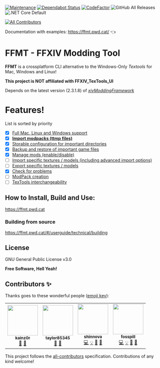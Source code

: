 [![Maintenance](https://img.shields.io/badge/Maintained%3F-yes-green.svg)](https://github.com/fosspill/FFXIV_Modding_Tool/graphs/commit-activity) [![Dependabot Status](https://api.dependabot.com/badges/status?host=github&repo=fosspill/FFXIV_Modding_Tool)](https://dependabot.com) [![CodeFactor](https://www.codefactor.io/repository/github/fosspill/ffxiv_modding_tool/badge/default)](https://www.codefactor.io/repository/github/fosspill/ffxiv_modding_tool/overview/default) ![GitHub All Releases](https://img.shields.io/github/downloads/fosspill/FFXIV_Modding_Tool/total) ![.NET Core Default](https://github.com/fosspill/FFXIV_Modding_Tool/workflows/.NET%20Core%20Default/badge.svg)
<!-- ALL-CONTRIBUTORS-BADGE:START - Do not remove or modify this section -->
[![All Contributors](https://img.shields.io/badge/all_contributors-4-orange.svg?style=flat-square)](#contributors-)
<!-- ALL-CONTRIBUTORS-BADGE:END -->

Documentation with examples: https://ffmt.pwd.cat/ 👈

# FFMT - FFXIV Modding Tool



**FFMT** is a crossplatform CLI alternative to the Windows-Only *Textools* for Mac, Windows and Linux!

**This project is NOT affiliated with FFXIV_TexTools_UI**

Depends on the latest version (2.3.1.8) of *[xivModdingFramework](https://github.com/TexTools/xivModdingFramework)*

# Features!
List is sorted by priority
- [x] [Full Mac, Linux and Windows support](https://github.com/fosspill/FFXIV_TexTools_CLI/issues/1)
- [x] [**Import modpacks (ttmp files)**](https://github.com/fosspill/FFXIV_TexTools_CLI/issues/2)
- [x] [Storable configuration for important directories](https://github.com/fosspill/FFXIV_TexTools_CLI/issues/3)
- [x] [Backup and restore of important game files](https://github.com/fosspill/FFXIV_TexTools_CLI/issues/4)
- [x] [Manage mods (enable/disable)](https://github.com/fosspill/FFXIV_TexTools_CLI/issues/27)
- [ ] [Import specific textures / models (including advanced import options)](https://github.com/fosspill/FFXIV_TexTools_CLI/issues/5)
- [ ] [Export specific textures / models](https://github.com/fosspill/FFXIV_TexTools_CLI/issues/6)
- [x] [Check for problems](https://github.com/fosspill/FFXIV_TexTools_CLI/issues/7)
- [ ] [ModPack creation](https://github.com/fosspill/FFXIV_TexTools_CLI/issues/8)
- [ ] [TexTools interchangeability](https://github.com/fosspill/FFXIV_TexTools_CLI/issues/67)

## How to Install, Build and Use:

https://ffmt.pwd.cat

### Building from source

https://ffmt.pwd.cat/#/userguide/technical/building

License
----

GNU General Public License v3.0


**Free Software, Hell Yeah!**

## Contributors ✨

Thanks goes to these wonderful people ([emoji key](https://allcontributors.org/docs/en/emoji-key)):

<!-- ALL-CONTRIBUTORS-LIST:START - Do not remove or modify this section -->
<!-- prettier-ignore-start -->
<!-- markdownlint-disable -->
<table>
  <tr>
    <td align="center"><a href="https://github.com/kainz0r"><img src="https://avatars0.githubusercontent.com/u/6439314?v=4?s=100" width="100px;" alt=""/><br /><sub><b>kainz0r</b></sub></a><br /><a href="https://github.com/fosspill/FFXIV_Modding_Tool/issues?q=author%3Akainz0r" title="Bug reports">🐛</a> <a href="#userTesting-kainz0r" title="User Testing">📓</a></td>
    <td align="center"><img src="https://avatars0.githubusercontent.com/u/36456160?v=4?s=100" width="100px;" alt=""/><br /><sub><b>taylor85345</b></sub><br /><a href="https://github.com/fosspill/FFXIV_Modding_Tool/issues?q=author%3Ataylor85345" title="Bug reports">🐛</a> <a href="#userTesting-taylor85345" title="User Testing">📓</a></td>
    <td align="center"><a href="https://github.com/shinnova"><img src="https://avatars0.githubusercontent.com/u/12647312?v=4?s=100" width="100px;" alt=""/><br /><sub><b>shinnova</b></sub></a><br /><a href="https://github.com/fosspill/FFXIV_Modding_Tool/commits?author=shinnova" title="Code">💻</a> <a href="#example-shinnova" title="Examples">💡</a> <a href="#maintenance-shinnova" title="Maintenance">🚧</a> <a href="https://github.com/fosspill/FFXIV_Modding_Tool/pulls?q=is%3Apr+reviewed-by%3Ashinnova" title="Reviewed Pull Requests">👀</a></td>
    <td align="center"><a href="https://github.com/fosspill"><img src="https://avatars3.githubusercontent.com/u/1491401?v=4?s=100" width="100px;" alt=""/><br /><sub><b>fosspill</b></sub></a><br /><a href="https://github.com/fosspill/FFXIV_Modding_Tool/commits?author=fosspill" title="Code">💻</a> <a href="#example-fosspill" title="Examples">💡</a> <a href="https://github.com/fosspill/FFXIV_Modding_Tool/commits?author=fosspill" title="Documentation">📖</a> <a href="#ideas-fosspill" title="Ideas, Planning, & Feedback">🤔</a></td>
  </tr>
</table>

<!-- markdownlint-enable -->
<!-- prettier-ignore-end -->
<!-- ALL-CONTRIBUTORS-LIST:END -->

This project follows the [all-contributors](https://github.com/all-contributors/all-contributors) specification. Contributions of any kind welcome!
